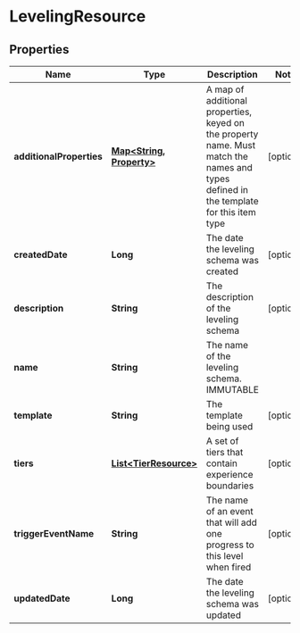 
# LevelingResource

## Properties
Name | Type | Description | Notes
------------ | ------------- | ------------- | -------------
**additionalProperties** | [**Map&lt;String, Property&gt;**](Property.md) | A map of additional properties, keyed on the property name.  Must match the names and types defined in the template for this item type |  [optional]
**createdDate** | **Long** | The date the leveling schema was created |  [optional]
**description** | **String** | The description of the leveling schema |  [optional]
**name** | **String** | The name of the leveling schema.  IMMUTABLE | 
**template** | **String** | The template being used |  [optional]
**tiers** | [**List&lt;TierResource&gt;**](TierResource.md) | A set of tiers that contain experience boundaries |  [optional]
**triggerEventName** | **String** | The name of an event that will add one progress to this level when fired |  [optional]
**updatedDate** | **Long** | The date the leveling schema was updated |  [optional]



